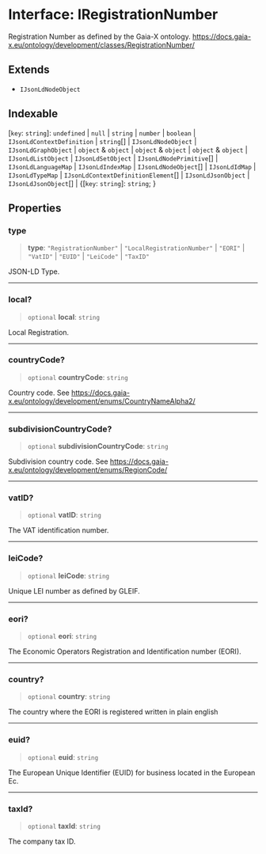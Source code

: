 # Interface: IRegistrationNumber

Registration Number as defined by the Gaia-X ontology.
https://docs.gaia-x.eu/ontology/development/classes/RegistrationNumber/

## Extends

- `IJsonLdNodeObject`

## Indexable

\[`key`: `string`\]: `undefined` \| `null` \| `string` \| `number` \| `boolean` \| `IJsonLdContextDefinition` \| `string`[] \| `IJsonLdNodeObject` \| `IJsonLdGraphObject` \| `object` & `object` \| `object` & `object` \| `object` & `object` \| `IJsonLdListObject` \| `IJsonLdSetObject` \| `IJsonLdNodePrimitive`[] \| `IJsonLdLanguageMap` \| `IJsonLdIndexMap` \| `IJsonLdNodeObject`[] \| `IJsonLdIdMap` \| `IJsonLdTypeMap` \| `IJsonLdContextDefinitionElement`[] \| `IJsonLdJsonObject` \| `IJsonLdJsonObject`[] \| \{\[`key`: `string`\]: `string`; \}

## Properties

### type

> **type**: `"RegistrationNumber"` \| `"LocalRegistrationNumber"` \| `"EORI"` \| `"VatID"` \| `"EUID"` \| `"LeiCode"` \| `"TaxID"`

JSON-LD Type.

***

### local?

> `optional` **local**: `string`

Local Registration.

***

### countryCode?

> `optional` **countryCode**: `string`

Country code. See https://docs.gaia-x.eu/ontology/development/enums/CountryNameAlpha2/

***

### subdivisionCountryCode?

> `optional` **subdivisionCountryCode**: `string`

Subdivision country code.
See https://docs.gaia-x.eu/ontology/development/enums/RegionCode/

***

### vatID?

> `optional` **vatID**: `string`

The VAT identification number.

***

### leiCode?

> `optional` **leiCode**: `string`

Unique LEI number as defined by GLEIF.

***

### eori?

> `optional` **eori**: `string`

The Economic Operators Registration and Identification number (EORI).

***

### country?

> `optional` **country**: `string`

The country where the EORI is registered written in plain english

***

### euid?

> `optional` **euid**: `string`

The European Unique Identifier (EUID) for business located in the European Ec.

***

### taxId?

> `optional` **taxId**: `string`

The company tax ID.
